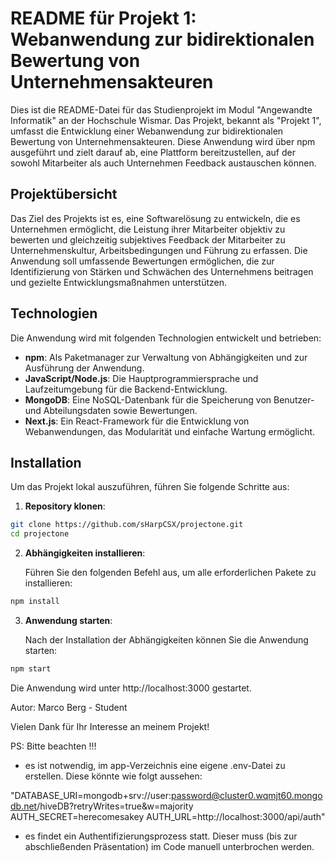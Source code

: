 # README für Projekt 1: Webanwendung zur bidirektionalen Bewertung von Unternehmensakteuren

Dies ist die README-Datei für das Studienprojekt im Modul "Angewandte Informatik" an der Hochschule Wismar. Das Projekt, bekannt als "Projekt 1", umfasst die Entwicklung einer Webanwendung zur bidirektionalen Bewertung von Unternehmensakteuren. Diese Anwendung wird über npm ausgeführt und zielt darauf ab, eine Plattform bereitzustellen, auf der sowohl Mitarbeiter als auch Unternehmen Feedback austauschen können.

## Projektübersicht

Das Ziel des Projekts ist es, eine Softwarelösung zu entwickeln, die es Unternehmen ermöglicht, die Leistung ihrer Mitarbeiter objektiv zu bewerten und gleichzeitig subjektives Feedback der Mitarbeiter zu Unternehmenskultur, Arbeitsbedingungen und Führung zu erfassen. Die Anwendung soll umfassende Bewertungen ermöglichen, die zur Identifizierung von Stärken und Schwächen des Unternehmens beitragen und gezielte Entwicklungsmaßnahmen unterstützen.

## Technologien

Die Anwendung wird mit folgenden Technologien entwickelt und betrieben:

- **npm**: Als Paketmanager zur Verwaltung von Abhängigkeiten und zur Ausführung der Anwendung.
- **JavaScript/Node.js**: Die Hauptprogrammiersprache und Laufzeitumgebung für die Backend-Entwicklung.
- **MongoDB**: Eine NoSQL-Datenbank für die Speicherung von Benutzer- und Abteilungsdaten sowie Bewertungen.
- **Next.js**: Ein React-Framework für die Entwicklung von Webanwendungen, das Modularität und einfache Wartung ermöglicht.

## Installation

Um das Projekt lokal auszuführen, führen Sie folgende Schritte aus:

1. **Repository klonen**:

```bash
git clone https://github.com/sHarpCSX/projectone.git
cd projectone
```

2. **Abhängigkeiten installieren**:

   Führen Sie den folgenden Befehl aus, um alle erforderlichen Pakete zu installieren:

```bash
npm install
```

3. **Anwendung starten**:

   Nach der Installation der Abhängigkeiten können Sie die Anwendung starten:

```bash
npm start
```

Die Anwendung wird unter http://localhost:3000 gestartet.

Autor:
Marco Berg - Student

Vielen Dank für Ihr Interesse an meinem Projekt!

PS: Bitte beachten !!!
- es ist notwendig, im app-Verzeichnis eine eigene .env-Datei zu erstellen. Diese könnte wie folgt aussehen:
  
"DATABASE_URI=mongodb+srv://user:password@cluster0.wqmjt60.mongodb.net/hiveDB?retryWrites=true&w=majority
AUTH_SECRET=herecomesakey
AUTH_URL=http://localhost:3000/api/auth"

- es findet ein Authentifizierungsprozess statt. Dieser muss (bis zur abschließenden Präsentation) im Code manuell unterbrochen werden.
